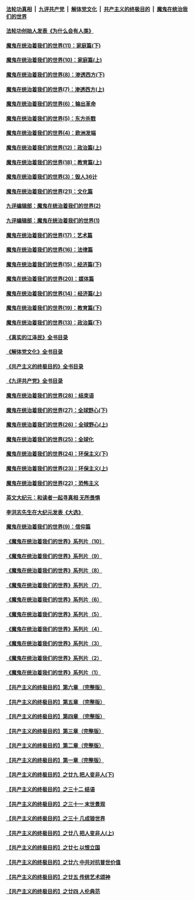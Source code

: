 ####  [法轮功真相](../../../../basic/blob/master/README.md?t=02120812) &nbsp;|&nbsp; [九评共产党](../../../../9ping.md/blob/master/README.md?t=02120812) &nbsp;|&nbsp; [解体党文化](../../../../jtdwh.md/blob/master/README.md?t=02120812)  &nbsp;|&nbsp; [共产主义的终极目的](../../../../gczydzjmd.md/blob/master/README.md?t=02120812) &nbsp;|&nbsp; [魔鬼在统治我们的世界](../../../../mgztzwmdsj.md/blob/master/README.md?t=02120812) 

#### [法轮功创始人发表《为什么会有人类》](../pages/nsc422/n13912117.md?t=02120812) 

#### [魔鬼在统治着我们的世界(11)：家庭篇(下)](../pages/nsc422/n10440961.md?t=02120812) 

#### [魔鬼在统治着我们的世界(10)：家庭篇(上)](../pages/nsc422/n10435448.md?t=02120812) 

#### [魔鬼在统治着我们的世界(8)：渗透西方(下)](../pages/nsc422/n10429603.md?t=02120812) 

#### [魔鬼在统治着我们的世界(7)：渗透西方(上)](../pages/nsc422/n10426013.md?t=02120812) 

#### [魔鬼在统治着我们的世界(6)：输出革命](../pages/nsc422/n10421536.md?t=02120812) 

#### [魔鬼在统治着我们的世界(5)：东方杀戮](../pages/nsc422/n10417707.md?t=02120812) 

#### [魔鬼在统治着我们的世界(4)：欧洲发端](../pages/nsc422/n10414890.md?t=02120812) 

#### [魔鬼在统治着我们的世界(12)：政治篇(上)](../pages/nsc422/n10444576.md?t=02120812) 

#### [魔鬼在统治着我们的世界(18)：教育篇(上)](../pages/nsc422/n10526970.md?t=02120812) 

#### [魔鬼在统治着我们的世界(3)：毁人36计](../pages/nsc422/n10411583.md?t=02120812) 

#### [魔鬼在统治着我们的世界(21)：文化篇](../pages/nsc422/n10597706.md?t=02120812) 

#### [九评编辑部：魔鬼在统治着我们的世界(2)](../pages/nsc422/n10410036.md?t=02120812) 

#### [九评编辑部：魔鬼在统治着我们的世界(1)](../pages/nsc422/n10406825.md?t=02120812) 

#### [魔鬼在统治着我们的世界(17)：艺术篇](../pages/nsc422/n10499093.md?t=02120812) 

#### [魔鬼在统治着我们的世界(16)：法律篇](../pages/nsc422/n10485969.md?t=02120812) 

#### [魔鬼在统治着我们的世界(15)：经济篇(下)](../pages/nsc422/n10469975.md?t=02120812) 

#### [魔鬼在统治着我们的世界(20)：媒体篇](../pages/nsc422/n10586579.md?t=02120812) 

#### [魔鬼在统治着我们的世界(14)：经济篇(上)](../pages/nsc422/n10457370.md?t=02120812) 

#### [魔鬼在统治着我们的世界(19)：教育篇(下)](../pages/nsc422/n10564808.md?t=02120812) 

#### [魔鬼在统治着我们的世界(13)：政治篇(下)](../pages/nsc422/n10448270.md?t=02120812) 

#### [《真实的江泽民》全书目录](../pages/nsc422/n13721399.md?t=02120812) 

#### [《解体党文化》全书目录](../pages/nsc422/n13721157.md?t=02120812) 

#### [《共产主义的终极目的》全书目录](../pages/nsc422/n13721048.md?t=02120812) 

#### [《九评共产党》全书目录](../pages/nsc422/n13708085.md?t=02120812) 

#### [魔鬼在统治着我们的世界(28)：结束语](../pages/nsc422/n10936246.md?t=02120812) 

#### [魔鬼在统治着我们的世界(27)：全球野心(下)](../pages/nsc422/n10928319.md?t=02120812) 

#### [魔鬼在统治着我们的世界(26)：全球野心(上)](../pages/nsc422/n10900318.md?t=02120812) 

#### [魔鬼在统治着我们的世界(25)：全球化](../pages/nsc422/n10788205.md?t=02120812) 

#### [魔鬼在统治着我们的世界(24)：环保主义(下)](../pages/nsc422/n10695307.md?t=02120812) 

#### [魔鬼在统治着我们的世界(23)：环保主义(上)](../pages/nsc422/n10688613.md?t=02120812) 

#### [魔鬼在统治着我们的世界(22)：恐怖主义](../pages/nsc422/n10614727.md?t=02120812) 

#### [英文大纪元：和读者一起寻真相 无所畏惧](../pages/nsc422/n12542027.md?t=02120812) 

#### [李洪志先生在大纪元发表《大选》](../pages/nsc422/n12534746.md?t=02120812) 

#### [魔鬼在统治着我们的世界(9)：信仰篇](../pages/nsc422/n10432159.md?t=02120812) 

#### [《魔鬼在统治着我们的世界》系列片（10）](../pages/nsc422/n12292670.md?t=02120812) 

#### [《魔鬼在统治着我们的世界》系列片（9）](../pages/nsc422/n12290859.md?t=02120812) 

#### [《魔鬼在统治着我们的世界》系列片（8）](../pages/nsc422/n12287445.md?t=02120812) 

#### [《魔鬼在统治着我们的世界》系列片（7）](../pages/nsc422/n12283425.md?t=02120812) 

#### [《魔鬼在统治着我们的世界》系列片（6）](../pages/nsc422/n12282314.md?t=02120812) 

#### [《魔鬼在统治着我们的世界》系列片（5）](../pages/nsc422/n12281419.md?t=02120812) 

#### [《魔鬼在统治着我们的世界》系列片（4）](../pages/nsc422/n12274024.md?t=02120812) 

#### [《魔鬼在统治着我们的世界》系列片（3）](../pages/nsc422/n12271322.md?t=02120812) 

#### [《魔鬼在统治着我们的世界》系列片（2）](../pages/nsc422/n12269049.md?t=02120812) 

#### [《魔鬼在统治着我们的世界》系列片（1）](../pages/nsc422/n12267575.md?t=02120812) 

#### [【共产主义的终极目的】第六章 （完整版）](../pages/nsc422/n11428913.md?t=02120812) 

#### [【共产主义的终极目的】第五章 （完整版）](../pages/nsc422/n11428912.md?t=02120812) 

#### [【共产主义的终极目的】第四章 （完整版）](../pages/nsc422/n11428907.md?t=02120812) 

#### [【共产主义的终极目的】第三章（完整版）](../pages/nsc422/n11428848.md?t=02120812) 

#### [【共产主义的终极目的】第二章（完整版）](../pages/nsc422/n11428831.md?t=02120812) 

#### [【共产主义的终极目的】第一章（完整版）](../pages/nsc422/n11417651.md?t=02120812) 

#### [【共产主义的终极目的】之廿九 把人变非人(下)](../pages/nsc422/n11344140.md?t=02120812) 

#### [【共产主义的终极目的】之三十二 结语](../pages/nsc422/n11360535.md?t=02120812) 

#### [【共产主义的终极目的】之三十一 末世景观](../pages/nsc422/n11351129.md?t=02120812) 

#### [【共产主义的终极目的】之三十 几成狼世界](../pages/nsc422/n11348280.md?t=02120812) 

#### [【共产主义的终极目的】之廿八 把人变非人(上)](../pages/nsc422/n11340492.md?t=02120812) 

#### [【共产主义的终极目的】之廿七 以恨立国](../pages/nsc422/n11336944.md?t=02120812) 

#### [【共产主义的终极目的】之廿六 中共对抗普世价值](../pages/nsc422/n11324785.md?t=02120812) 

#### [【共产主义的终极目的】之廿五 传统艺术颂神](../pages/nsc422/n11296396.md?t=02120812) 

#### [【共产主义的终极目的】之廿四 人伦典范](../pages/nsc422/n11296397.md?t=02120812) 

